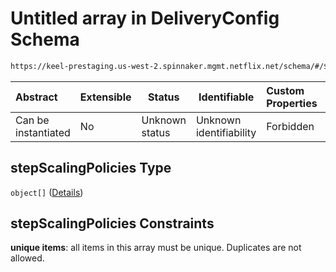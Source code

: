 # Untitled array in DeliveryConfig Schema

```txt
https://keel-prestaging.us-west-2.spinnaker.mgmt.netflix.net/schema/#/$defs/Scaling/properties/stepScalingPolicies
```




| Abstract            | Extensible | Status         | Identifiable            | Custom Properties | Additional Properties | Access Restrictions | Defined In                                                    |
| :------------------ | ---------- | -------------- | ----------------------- | :---------------- | --------------------- | ------------------- | ------------------------------------------------------------- |
| Can be instantiated | No         | Unknown status | Unknown identifiability | Forbidden         | Allowed               | none                | [keel.schema.json\*](keel.schema.json "open original schema") |

## stepScalingPolicies Type

`object[]` ([Details](keel-defs-stepscalingpolicy.md))

## stepScalingPolicies Constraints

**unique items**: all items in this array must be unique. Duplicates are not allowed.
